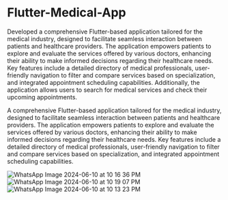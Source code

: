 # Flutter-Medical-App

Developed a comprehensive Flutter-based application tailored for the medical industry, designed to facilitate seamless interaction between patients and healthcare providers. The application empowers patients to explore and evaluate the services offered by various doctors, enhancing their ability to make informed decisions regarding their healthcare needs. Key features include a detailed directory of medical professionals, user-friendly navigation to filter and compare services based on specialization, and integrated appointment scheduling capabilities. Additionally, the application allows users to search for medical services and check their upcoming appointments.

A comprehensive Flutter-based application tailored for the medical industry, designed to facilitate seamless interaction between patients and healthcare providers. The application empowers patients to explore and evaluate the services offered by various doctors, enhancing their ability to make informed decisions regarding their healthcare needs. Key features include a detailed directory of medical professionals, user-friendly navigation to filter and compare services based on specialization, and integrated appointment scheduling capabilities.

![WhatsApp Image 2024-06-10 at 10 16 36 PM](https://github.com/anuja2120/Flutter-Medical-App/assets/137266229/211d2946-c852-404c-834f-9fd3fd450e54)
![WhatsApp Image 2024-06-10 at 10 19 07 PM](https://github.com/anuja2120/Flutter-Medical-App/assets/137266229/9c1b1f45-ee7f-462e-9576-e144c01fda99)
![WhatsApp Image 2024-06-10 at 10 13 23 PM](https://github.com/anuja2120/Flutter-Medical-App/assets/137266229/343853d6-cd50-4ddd-8f27-f76b668f020c)

